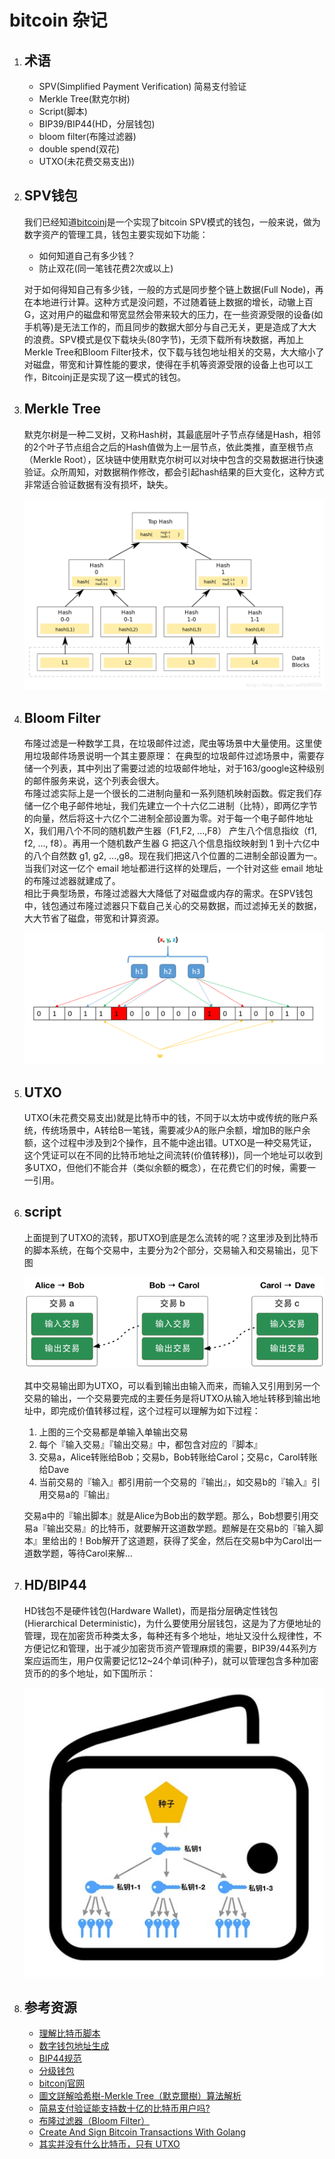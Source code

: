 # bitcoin 杂记

1. ## 术语
   * SPV(Simplified Payment Verification) 简易支付验证
   * Merkle Tree(默克尔树)
   * Script(脚本)
   * BIP39/BIP44(HD，分层钱包)
   * bloom filter(布隆过滤器)
   * double spend(双花)
   * UTXO(未花费交易支出))

2. ## SPV钱包
   我们已经知道[bitcoinj][bitcoinj]是一个实现了bitcoin SPV模式的钱包，一般来说，做为数字资产的管理工具，钱包主要实现如下功能：
   * 如何知道自己有多少钱？
   * 防止双花(同一笔钱花费2次或以上)

   对于如何得知自己有多少钱，一般的方式是同步整个链上数据(Full Node)，再在本地进行计算。这种方式是没问题，不过随着链上数据的增长，动辙上百G，这对用户的磁盘和带宽显然会带来较大的压力，在一些资源受限的设备(如手机等)是无法工作的，而且同步的数据大部分与自己无关，更是造成了大大的浪费。SPV模式是仅下载块头(80字节)，无须下载所有块数据，再加上Merkle Tree和Bloom Filter技术，仅下载与钱包地址相关的交易，大大缩小了对磁盘，带宽和计算性能的要求，使得在手机等资源受限的设备上也可以工作，Bitcoinj正是实现了这一模式的钱包。

3. ## Merkle Tree
   默克尔树是一种二叉树，又称Hash树，其最底层叶子节点存储是Hash，相邻的2个叶子节点组合之后的Hash值做为上一层节点，依此类推，直至根节点（Merkle Root），区块链中使用默克尔树可以对块中包含的交易数据进行快速验证。众所周知，对数据稍作修改，都会引起hash结果的巨大变化，这种方式非常适合验证数据有没有损坏，缺失。

   ![默克尔树](img/merkle_tree.jpg)

4. ## Bloom Filter
   布隆过滤是一种数学工具，在垃圾邮件过滤，爬虫等场景中大量使用。这里使用垃圾邮件场景说明一个其主要原理：
   在典型的垃圾邮件过滤场景中，需要存储一个列表，其中列出了需要过滤的垃圾邮件地址，对于163/google这种级别的邮件服务来说，这个列表会很大。  
   布隆过滤实际上是一个很长的二进制向量和一系列随机映射函数。假定我们存储一亿个电子邮件地址，我们先建立一个十六亿二进制（比特），即两亿字节的向量，然后将这十六亿个二进制全部设置为零。对于每一个电子邮件地址 X，我们用八个不同的随机数产生器（F1,F2, ...,F8） 产生八个信息指纹（f1, f2, ..., f8）。再用一个随机数产生器 G 把这八个信息指纹映射到 1 到十六亿中的八个自然数 g1, g2, ...,g8。现在我们把这八个位置的二进制全部设置为一。当我们对这一亿个 email 地址都进行这样的处理后，一个针对这些 email 地址的布隆过滤器就建成了。  
   相比于典型场景，布隆过滤器大大降低了对磁盘或内存的需求。在SPV钱包中，钱包通过布隆过滤器只下载自己关心的交易数据，而过滤掉无关的数据，大大节省了磁盘，带宽和计算资源。

   ![布隆过滤器](img/bloom_filter.jpg)

5. ## UTXO
   UTXO(未花费交易支出)就是比特币中的钱，不同于以太坊中或传统的账户系统，传统场景中，A转给B一笔钱，需要减少A的账户余额，增加B的账户余额，这个过程中涉及到2个操作，且不能中途出错。UTXO是一种交易凭证，这个凭证可以在不同的比特币地址之间流转(价值转移))，同一个地址可以收到多UTXO，但他们不能合并（类似余额的概念），在花费它们的时候，需要一一引用。

6. ## script
   上面提到了UTXO的流转，那UTXO到底是怎么流转的呢？这里涉及到比特币的脚本系统，在每个交易中，主要分为2个部分，交易输入和交易输出，见下图

   ![交易](img/tx.png)

   其中交易输出即为UTXO，可以看到输出由输入而来，而输入又引用到另一个交易的输出，一个交易要完成的主要任务是将UTXO从输入地址转移到输出地址中，即完成价值转移过程，这个过程可以理解为如下过程：

   1. 上图的三个交易都是单输入单输出交易
   2. 每个『输入交易』『输出交易』中，都包含对应的『脚本』
   3. 交易a，Alice转账给Bob；交易b，Bob转账给Carol；交易c，Carol转账给Dave
   4. 当前交易的『输入』都引用前一个交易的『输出』，如交易b的『输入』引用交易a的『输出』

   交易a中的『输出脚本』就是Alice为Bob出的数学题。那么，Bob想要引用交易a『输出交易』的比特币，就要解开这道数学题。题解是在交易b的『输入脚本』里给出的！Bob解开了这道题，获得了奖金，然后在交易b中为Carol出一道数学题，等待Carol来解...

7. ## HD/BIP44
   HD钱包不是硬件钱包(Hardware Wallet)，而是指分层确定性钱包(Hierarchical Deterministic)，为什么要使用分层钱包，这是为了方便地址的管理，现在加密货币种类太多，每种还有多个地址，地址又没什么规律性，不方便记忆和管理，出于减少加密货币资产管理麻烦的需要，BIP39/44系列方案应运而生，用户仅需要记忆12~24个单词(种子)，就可以管理包含多种加密货币的的多个地址，如下国所示：

   ![分层钱包](img/hd_wallet.jpg)

8. ## 参考资源
   * [理解比特币脚本][script]
   * [数字钱包地址生成][bip39]
   * [BIP44规范][bip44]
   * [分级钱包][hd]
   * [bitconj官网][bitcoinj]
   * [圖文詳解哈希樹-Merkle Tree（默克爾樹）算法解析][merkle]
   * [简易支付验证能支持数十亿的比特币用户吗?][spv]
   * [布隆过滤器（Bloom Filter）][bloom]
   * [Create And Sign Bitcoin Transactions With Golang][sign]
   * [其实并没有什么比特币，只有 UTXO][utxo]

[spv]:https://lilymoana.github.io/SPV.html
[script]:https://www.8btc.com/article/38515
[bip39]:https://iancoleman.io/bip39/
[bip44]:https://github.com/bitcoin/bips/blob/master/bip-0044.mediawiki
[hd]:https://zhuanlan.zhihu.com/p/30297080
[bitcoinj]:https://bitcoinj.github.io/
[merkle]:http://www.itread01.com/articles/1487247623.html
[bloom]:https://china.googleblog.com/2007/07/bloom-filter_7469.html
[sign]:https://www.thepolyglotdeveloper.com/2018/03/create-sign-bitcoin-transactions-golang/
[utxo]:http://www.aetino.com/aetino_Product_1999854668.html